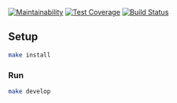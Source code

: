 [![Maintainability](https://api.codeclimate.com/v1/badges/7d2b4d66a29dac63136e/maintainability)](https://codeclimate.com/github/enmalafeev/project-lvl3-s464/maintainability)
[![Test Coverage](https://api.codeclimate.com/v1/badges/7d2b4d66a29dac63136e/test_coverage)](https://codeclimate.com/github/enmalafeev/project-lvl3-s464/test_coverage)
[![Build Status](https://travis-ci.org/enmalafeev/project-lvl3-s464.svg?branch=master)](https://travis-ci.org/enmalafeev/project-lvl3-s464)

## Setup

```sh
make install
```

### Run

```sh
make develop
```

